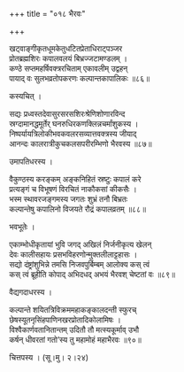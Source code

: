 +++
title = "०१८ भैरवः"

+++


खट्वाङ्गीकृतधूमकेतुधटितप्रेताधिराट्पञ्जर  
प्रोतब्रह्मशिरः कपालवलयं बिभ्रज्जटामण्डलम् ।  
कण्ठे सप्तमहर्षिवक्त्ररचिताम् एकावलीम् उद्वहन्  
पायाद् वः सुलभव्रतोपकरणः कल्पान्तकापालिकः ॥८६॥  


कस्यचित् ।  


सद्यः प्रध्वस्तदेवासुरसरसशिरःश्रेणिशोणारविन्द  
स्रग्दामानद्धमूर्तेर् घनरुधिरकणक्लिन्नचर्मांशुकस्य ।  
निष्पर्यायत्रिलोकीभवकवलरसव्यात्तवक्त्रस्य जीयाद्  
आनन्दः कालरात्रीकुचकलसपरीरम्भिणो भैरवस्य ॥८७॥  


उमापतिधरस्य ।  


वैकुण्ठस्य करङ्कम् अङ्कनिहितं स्रष्टुः कपालं करे  
प्रत्यङ्गं च विभूषणं विरचितं नाकौकसां कीकसैः ।  
भस्म स्थावरजङ्गमस्य जगतः शुभ्रं तनौ बिभ्रतः   
कल्पान्तेषु कपालिनो विजयते रौद्रं कपालव्रतम् ॥८८॥  


भवभूतेः ।  


एकाम्भोधीकृतायां भुवि जगद् अखिलं निर्जनीकृत्य खेलन्   
देवः कालीसहायः प्रसभविहरणोन्मुक्तलीलाट्टहासः ।  
सद्यो दंष्ट्रांशुभिन्ने तमसि निजवपुर्बिम्बम् आलोक्य कस् त्वं  
कस् त्वं ब्रूहीति कोपाद् अभिदधद् अभयं भैरवश् चेष्टतां वः ॥८९॥  


वैद्यगदाधरस्य ।  


कल्पान्ते शयितत्रिविक्रममहाकङ्कालदन्ती स्फुरच्  
छेषस्यूतनृसिंहपाणिनखरप्रोतादिकोलामिषः ।  
विश्वैकार्णवतानितान्तम् उदितौ तौ मत्स्यकूर्माव् उभौ  
कर्षन् धीवरतां गतो’स्य तु महामोहं महाभैरवः ॥९०॥  


चित्तपस्य । (सू।मु। २।२४)  